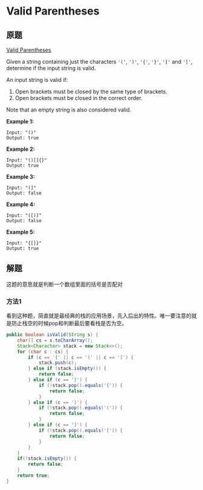 # Valid Parentheses 

## 原题

[Valid Parentheses ](https://leetcode.com/explore/interview/card/top-interview-questions-easy/99/others/721/)

Given a string containing just the characters `'('`, `')'`, `'{'`, `'}'`, `'['` and `']'`, determine if the input string is valid.

An input string is valid if:

1. Open brackets must be closed by the same type of brackets.
2. Open brackets must be closed in the correct order.

Note that an empty string is also considered valid.

**Example 1:**

```
Input: "()"
Output: true
```

**Example 2:**

```
Input: "()[]{}"
Output: true
```

**Example 3:**

```
Input: "(]"
Output: false
```

**Example 4:**

```
Input: "([)]"
Output: false
```

**Example 5:**

```
Input: "{[]}"
Output: true
```

## 解题

这题的意思就是判断一个数组里面的括号是否配对

### 方法1

看到这种题，简直就是最经典的栈的应用场景，先入后出的特性。唯一要注意的就是防止栈空的时候pop和判断最后要看栈是否为空。

```java
public boolean isValid(String s) {
    char[] cs = s.toCharArray();
    Stack<Character> stack = new Stack<>();
    for (char c : cs) {
        if (c == '{' || c == '(' || c == '[') {
            stack.push(c);
        } else if (stack.isEmpty()) {
            return false;
        } else if (c == '}') {
            if (!stack.pop().equals('{')) {
                return false;
            }
        } else if (c == ')') {
            if (!stack.pop().equals('(')) {
                return false;
            }
        } else if (c == ']') {
            if (!stack.pop().equals('[')) {
                return false;
            }
        }
    }
    if(!stack.isEmpty()) {
        return false;
    }
    return true;
}
```

